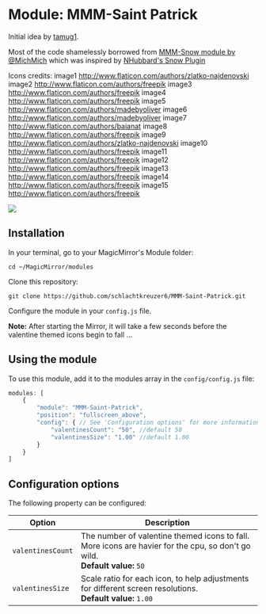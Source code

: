 # Module: MMM-Saint Patrick
Initial idea by [tamug1](https://forum.magicmirror.builders/topic/1630/replacing-snow-flakes-with-hearts-in-the-mmm-snow-module).

Most of the code shamelessly borrowed from [MMM-Snow module by @MichMich](https://github.com/MichMich/MMM-Snow) which was inspired by [NHubbard's Snow Plugin](https://github.com/nhubbard/MagicPlugins/tree/master/snow)

Icons credits:
image1 http://www.flaticon.com/authors/zlatko-najdenovski
image2 http://www.flaticon.com/authors/freepik
image3 http://www.flaticon.com/authors/freepik
image4 http://www.flaticon.com/authors/freepik
image5 http://www.flaticon.com/authors/madebyoliver
image6 http://www.flaticon.com/authors/madebyoliver
image7 http://www.flaticon.com/authors/baianat
image8 http://www.flaticon.com/authors/freepik
image9 http://www.flaticon.com/authors/zlatko-najdenovski
image10 http://www.flaticon.com/authors/freepik
image11 http://www.flaticon.com/authors/freepik
image12 http://www.flaticon.com/authors/freepik
image13 http://www.flaticon.com/authors/freepik
image14 http://www.flaticon.com/authors/freepik
image15 http://www.flaticon.com/authors/freepik

![](.github/screenshot_small.png)

## Installation

In your terminal, go to your MagicMirror's Module folder:
````
cd ~/MagicMirror/modules
````

Clone this repository:
````
git clone https://github.com/schlachtkreuzer6/MMM-Saint-Patrick.git
````

Configure the module in your `config.js` file.

**Note:** After starting the Mirror, it will take a few seconds before the valentine themed icons begin to fall ...

## Using the module

To use this module, add it to the modules array in the `config/config.js` file:
````javascript
modules: [
	{
		"module": "MMM-Saint-Patrick",
		"position": "fullscreen_above",
		"config": { // See 'Configuration options' for more information.
			"valentinesCount": "50", //default 50
			"valentinesSize": "1.00" //default 1.00
		}
	}
]
````

## Configuration options

The following property can be configured:


<table width="100%">
	<thead>
		<tr>
			<th>Option</th>
			<th width="100%">Description</th>
		</tr>
	<thead>
	<tbody>
		<tr>
			<td><code>valentinesCount</code></td>
			<td>The number of valentine themed icons to fall. More icons are havier for the cpu, so don't go wild.
				<br><b>Default value:</b> <code>50</code>
			</td>
		</tr>
		<tr>
			<td><code>valentinesSize</code></td>
			<td>Scale ratio for each icon, to help adjustments for different screen resolutions.
				<br><b>Default value:</b> <code>1.00</code>
			</td>
		</tr>
	</tbody>
</table>
